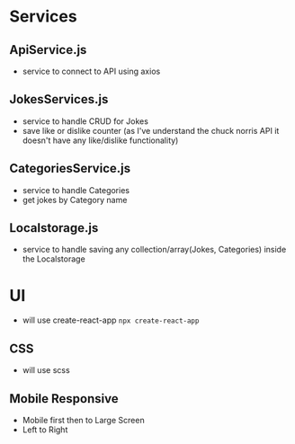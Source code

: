 # Services

## ApiService.js 
  - service to connect to API using axios

## JokesServices.js
  - service to handle CRUD for Jokes 
  - save like or dislike counter (as I've understand the chuck norris API it doesn't have any like/dislike functionality)

## CategoriesService.js
  - service to handle Categories
  - get jokes by Category name

## Localstorage.js
  - service to handle saving any collection/array(Jokes, Categories) inside the Localstorage


# UI
  - will use create-react-app `npx create-react-app`

## CSS
  - will use scss

## Mobile Responsive
  - Mobile first then to Large Screen
  - Left to Right